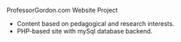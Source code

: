 ProfessorGordon.com Website Project

* Content based on pedagogical and research interests.
* PHP-based site with mySql database backend.
